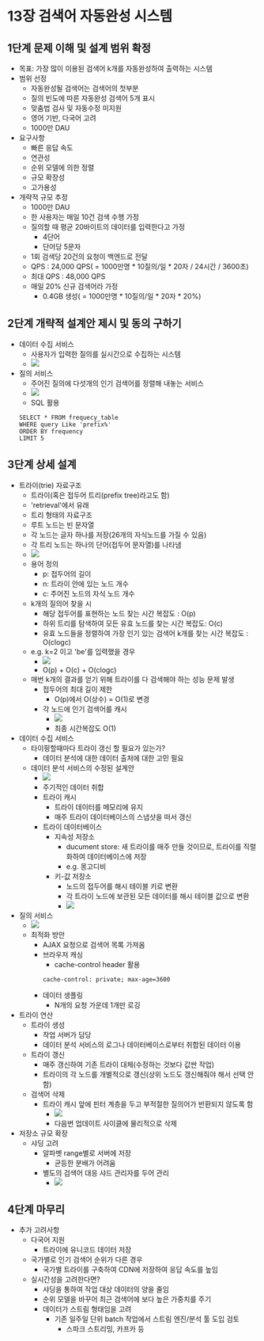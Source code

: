 # 13장 검색어 자동완성 시스템
## 1단계 문제 이해 및 설계 범위 확정
* 목표: 가장 많이 이용된 검색어 k개를 자동완성하여 출력하는 시스템
* 범위 선정
    - 자동완성될 검색어는 검색어의 첫부분
    - 질의 빈도에 따른 자동완성 검색어 5개 표시
    - 맞춤법 검사 및 자동수정 미지원
    - 영어 기반, 다국어 고려
    - 1000만 DAU
* 요구사항
    - 빠른 응답 속도
    - 연관성
    - 순위 모델에 의한 정렬
    - 규모 확장성
    - 고가용성
* 개략적 규모 추정
    - 1000만 DAU
    - 한 사용자는 매일 10건 검색 수행 가정
    - 질의할 때 평균 20바이트의 데이터를 입력한다고 가정
        - 4단어
        - 단어당 5문자
    - 1회 검색당 20건의 요청이 백엔드로 전달
    - QPS : 24,000 QPS( = 1000만명 * 10질의/일 * 20자 / 24시간 / 3600초)
    - 최대 QPS : 48,000 QPS
    - 매일 20% 신규 검색어라 가정
        - 0.4GB 생성( = 1000만명 * 10질의/일 * 20자 * 20%)
## 2단계 개략적 설계안 제시 및 동의 구하기
* 데이터 수집 서비스
    - 사용자가 입력한 질의를 실시간으로 수집하는 시스템
    - ![](images/13/13-2.png)
* 질의 서비스
    - 주어진 질의에 다섯개의 인기 검색어를 정렬해 내놓는 서비스
    - ![](images/13/13-1.png)
    - SQL 활용
    ```
    SELECT * FROM frequecy_table
    WHERE query Like 'prefix%'
    ORDER BY frequency
    LIMIT 5
    ```
## 3단계 상세 설계
* 트라이(trie) 자료구조
    - 트라이(혹은 접두어 트리(prefix tree)라고도 함)
    - 'retrieval'에서 유래
    - 트리 형태의 자료구조
    - 루트 노드는 빈 문자열
    - 각 노드는 글자 하나를 저장(26개의 자식노드를 가질 수 있음)
    - 각 트리 노드는 하나의 단어(접두어 문자열)를 나타냄
    - ![](images/13/13-6.png)
    - 용어 정의
        - p: 접두어의 길이
        - n: 트라이 안에 있는 노드 개수
        - c: 주어진 노드의 자식 노드 개수
    - k개의 질의어 찾을 시
        - 해당 접두어를 표현하는 노드 찾는 시간 복잡도 : O(p)
        - 하위 트리를 탐색하여 모든 유효 노드를 찾는 시간 복잡도: O(c)
        - 유효 노드들을 정렬하여 가장 인기 있는 검색어 k개를 찾는 시간 복잡도 : O(clogc)
    - e.g. k=2 이고 'be'를 입력했을 경우
        - ![](images/13/13-7.png)
        - O(p) + O(c) + O(clogc)
    - 매번 k개의 결과를 얻기 위해 트라이를 다 검색해야 하는 성능 문제 발생
        - 접두어의 최대 길이 제한
            - O(p)에서 O(상수) = O(1)로 변경
        - 각 노드에 인기 검색어를 캐시
            - ![](images/13/13-8.png)
            -  최종 시간복잡도 O(1)
* 데이터 수집 서비스
    - 타이핑할때마다 트라이 갱신 할 필요가 있는가?
        - 데이터 분석에 대한 데이터 출처에 대한 고민 필요
    - 데이터 분석 서비스의 수정된 설계안
        - ![](images/13/13-9.png)
        - 주기적인 데이터 취합
        - 트라이 캐시
            - 트라이 데이터를 메모리에 유지
            - 매주 트라이 데이터베이스의 스냅샷을 떠서 갱신
        - 트라이 데이터베이스
            - 지속성 저장소
                - ducument store: 새 트라이를 매주 만들 것이므로, 트라이를 직렬화하여 데이터베이스에 저장
                - e.g. 몽고디비
            - 키-값 저장소
                - 노드의 접두어를 해시 테이블 키로 변환
                - 각 트라이 노드에 보관된 모든 데이터를 해시 테이블 값으로 변환
                - ![](images/13/13-10.png)
* 질의 서비스
    - ![](images/13/13-11.png)
    - 최적화 방안
        - AJAX 요청으로 검색어 목록 가져옴
        - 브라우저 캐싱
            - cache-control header 활용
            ```
            cache-control: private; max-age=3600
            ```
        - 데이터 생플링
            - N개의 요청 가운데 1개만 로깅
* 트라이 연산
    - 트라이 생성
        - 작업 서버가 담당
        - 데이터 분석 서비스의 로그나 데이터베이스로부터 취합된 데이터 이용
    - 트라이 갱신
        - 매주 갱신하여 기존 트라이 대체(수정하는 것보다 값싼 작업)
        - 트라이의 각 노드를 개별적으로 갱신(상위 노드도 갱신해줘야 해서 선택 안함)
    - 검색어 삭제
        - 트라이 캐시 앞에 핀터 계층을 두고 부적절한 질의어가 반환되지 않도록 함
            - ![](images/13/13-14.png)
            - 다음번 업데이트 사이클에 물리적으로 삭제
* 저장소 규모 확장
    - 샤딩 고려
        - 알파벳 range별로 서버에 저장
            - 균등한 분배가 어려움
        - 별도의 검색어 대응 샤드 관리자를 두어 관리
            - ![](images/13/13-15.png)
## 4단계 마무리
* 추가 고려사항
    - 다국어 지원
        - 트라이에 유니코드 데이터 저장
    - 국가별로 인기 검색어 순위가 다른 경우
        - 국가별 트라이를 구축하여 CDN에 저장하여 응답 속도를 높임
    - 실시간성을 고려한다면?
        - 샤딩을 통하여 작업 대상 데이터의 양을 줄임
        - 순위 모델을 바꾸어 최근 검색어에 보다 높은 가중치를 주기
        - 데이터가 스트림 형태임을 고려
            - 기존 일주일 단위 batch 작업에서 스트림 엔진/분석 툴 도입 검토
                - 스파크 스트리밍, 카프카 등
        
